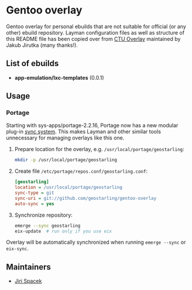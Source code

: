 Gentoo overlay
===================

Gentoo overlay for personal ebuilds that are not suitable for official (or any other) ebuild repository. Layman configuration files as well as structure of this README file has been copied over from [CTU Overlay](https://github.com/cvut/gentoo-overlay) maintained by Jakub Jirutka (many thanks!).


List of ebuilds
---------------

* **app-emulation/lxc-templates** (0.0.1)


Usage
-----

### Portage

Starting with sys-apps/portage-2.2.16, Portage now has a new modular plug-in [sync system](https://wiki.gentoo.org/wiki/Project:Portage/Sync).
This makes Layman and other similar tools unnecessary for managing overlays like this one.

1. Prepare location for the overlay, e.g. `/usr/local/portage/geostarling`:

   ```sh
   mkdir -p /usr/local/portage/geostarling
   ```

2. Create file `/etc/portage/repos.conf/geostarling.conf`:

   ```ini
   [geostarling]
   location = /usr/local/portage/geostarling
   sync-type = git
   sync-uri = git://github.com/geostarling/gentoo-overlay
   auto-sync = yes
   ```

3. Synchronize repository:

   ```sh
   emerge --sync geostarling
   eix-update  # run only if you use eix
   ```

Overlay will be automatically synchronized when running `emerge --sync` or `eix-sync`.


Maintainers
-----------

* [Jiri Spacek](mailto:spacekj3@gmail.com)
